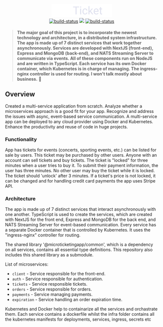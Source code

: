 <div align="center" style="margin-bottom:20px">
  <img src="/client/assets/microticket.png" alt="booking-microservices" />
    <div align="center">
           <a href="https://github.com/meysamhadeli/booking-microservices/actions/workflows/dotnet.yml"><img alt="build-status" src="https://github.com/meysamhadeli/booking-microservices/actions/workflows/dotnet.yml/badge.svg?branch=main&style=flat-square"/></a>
         <a href="https://gitpod.io/#https://github.com/meysamhadeli/booking-microservices"><img src="https://img.shields.io/badge/Gitpod-live--code-blue?logo=gitpod&style=flat-square&color=ff69b4"/></a>
                 <a href="https://github.com/meysamhadeli/booking-microservices/blob/main/LICENSE"><img alt="build-status"          src="https://img.shields.io/github/license/meysamhadeli/booking-microservices?color=%234275f5&style=flat-square"/></a>
    </div>
</div>

> **The major goal of this project is to incorporate the newest technology and architecture, in a distributed system infrastructure. The app is made up of 7 distinct services that work together asynchronously. Services are developed with NextJS (front-end), Express and MongoDB (back-end), and NATS Streaming Server to communicate via events. All of these components run on NodeJS and are written in TypeScript. Each service has its own Docker container, which Kubernetes is in charge of managing. The ingress-nginx controller is used for routing. I won't talk mostly about business.** 🚀

## Overview

Created a multi-service application from scratch. Analyze whether a microservices approach is a good fit for your app. Recognize and address the issues with async, event-based service communication. A multi-service app can be deployed to any cloud provider using Docker and Kubernetes. Enhance the productivity and reuse of code in huge projects.


### Functionality

App has tickets for events (concerts, sporting events, etc.) can be listed for sale by users. This ticket may be purchased by other users. Anyone with an account can sell tickets and buy tickets. The ticket is "locked" for three minutes when a user tries to buy it. To submit their payment information, the user has three minutes. No other user may buy the ticket while it is locked. The ticket should 'unlock' after 3 minutes. If a ticket's price is not locked, it can be changed and for handling credit card payments the app uses Stripe API.

### Architecture

The app is made up of 7 distinct services that interact asynchronously with one another. TypeScript is used to create the services, which are created with NextJS for the front end, Express and MongoDB for the back end, and NATS Streaming Server for event-based communication. Every service has a separate Docker container that is controlled by Kubernetes. It uses the "ingress-nginx" controller for routing.

The shared library '@microticketingapp/common', which is a dependency on all services, contains all essential type definitions. This repository also includes this shared library as a submodule.

List of microservices:

- `client` - Service responsible for the front-end.
- `auth` - Service responsible for authentication.
- `tickets` - Service responsible tickets.
- `orders` - Service responsible for orders.
- `payments` - Service managing payments.
- `expiration` - Service handling an order expiration time.

Kubernetes and Docker help to containarize all the services and orchastrate them. Each service contains a dockerfile whilst the infra folder contains all the kubernetes manifests for deployments, services, ingress, secrets etc
